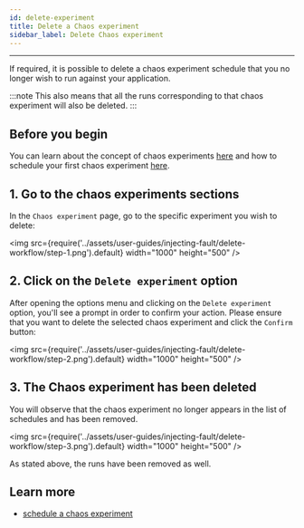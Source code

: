 ```yaml
---
id: delete-experiment
title: Delete a Chaos experiment
sidebar_label: Delete Chaos experiment
---
```


---

If required, it is possible to delete a chaos experiment schedule that you no longer wish to run against your application.

:::note
This also means that all the runs corresponding to that chaos experiment will also be deleted.
:::

## Before you begin

You can learn about the concept of chaos experiments [here](../concepts/chaos-workflow.md) and how to schedule your first chaos experiment [here](schedule-experiment.md).

## 1. Go to the chaos experiments sections

In the `Chaos experiment` page, go to the specific experiment you wish to delete:

<img src={require('../assets/user-guides/injecting-fault/delete-workflow/step-1.png').default} width="1000" height="500" />

## 2. Click on the `Delete experiment` option

After opening the options menu and clicking on the `Delete experiment` option, you'll see a prompt in order to confirm your action. Please ensure that you want to delete the selected chaos experiment and click the `Confirm` button:

<img src={require('../assets/user-guides/injecting-fault/delete-workflow/step-2.png').default} width="1000" height="500" />

## 3. The Chaos experiment has been deleted

You will observe that the chaos experiment no longer appears in the list of schedules and has been removed.

<img src={require('../assets/user-guides/injecting-fault/delete-workflow/step-3.png').default} width="1000" height="500" />

As stated above, the runs have been removed as well.

## Learn more

- [schedule a chaos experiment](schedule-experiment.md)
